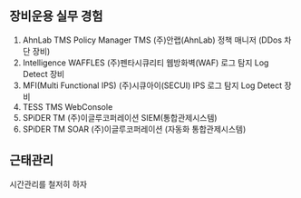 ## 장비운용 실무 경험
1. AhnLab TMS Policy Manager TMS (주)안랩(AhnLab) 정책 매니저 (DDos 차단 장비)
2. Intelligence WAFFLES (주)펜타시큐리티 웹방화벽(WAF) 로그 탐지 Log Detect 장비
3. MFI(Multi Functional IPS) (주)시큐아이(SECUI) IPS 로그 탐지 Log Detect 장비
4. TESS TMS WebConsole
5. SPiDER TM (주)이글루코퍼레이션 SIEM(통합관제시스템)
6. SPiDER TM SOAR (주)이글루코퍼레이션 (자동화 통합관제시스템)

## 근태관리

시간관리를 철저히 하자
